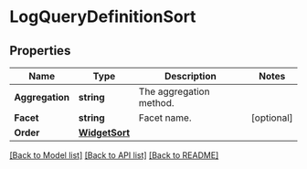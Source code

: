 # LogQueryDefinitionSort

## Properties

Name | Type | Description | Notes
------------ | ------------- | ------------- | -------------
**Aggregation** | **string** | The aggregation method. | 
**Facet** | **string** | Facet name. | [optional] 
**Order** | [**WidgetSort**](WidgetSort.md) |  | 

[[Back to Model list]](../README.md#documentation-for-models) [[Back to API list]](../README.md#documentation-for-api-endpoints) [[Back to README]](../README.md)


